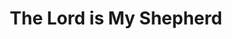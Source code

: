 ---
title: "The Lord is My Shepherd"
url: /accra/the-lord-is-my-shepherd-briahema-gyemila-crescent/
shop: kiosk
---